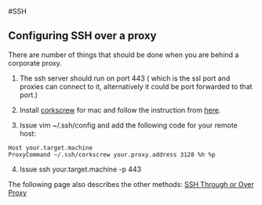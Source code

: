 #SSH

## Configuring SSH over a proxy

There are number of things that should be done when you are behind a 
corporate proxy.

1. The ssh server should run on port 443 ( which is the ssl port and proxies
    can connect to it, alternatively it could be port forwarded to that port.)

2. Install [corkscrew](http://agroman.net/corkscrew/) for mac and follow 
    the instruction from [here](http://meinit.nl/ssh-through-a-proxy-from-your-apple-mac-os-x).

3. Issue <ic>vim ~/.ssh/config</ic> and add the following code for your
    remote host:
    
~~~
Host your.target.machine
ProxyCommand ~/.ssh/corkscrew your.proxy.address 3128 %h %p
~~~

4. Issue <ic>ssh your.target.machine -p 443</ic>

The following page also describes the other methods: 
[SSH Through or Over Proxy](https://daniel.haxx.se/docs/sshproxy.html)
